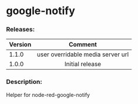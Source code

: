 # google-notify

### Releases:
| Version   |Comment|
| ----------|:-------------:|
| 1.1.0     | user overridable media server url
| 1.0.0     | Initial  release


### Description:

Helper for node-red-google-notify